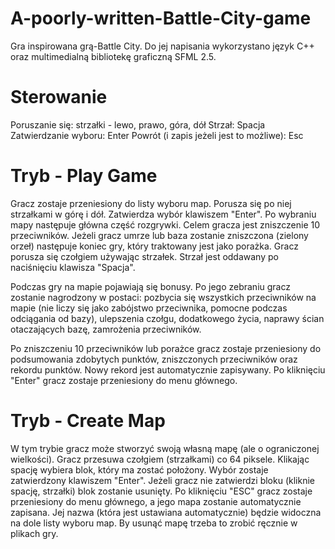 # A-poorly-written-Battle-City-game

Gra inspirowana grą-Battle City. Do jej napisania wykorzystano język C++ oraz multimedialną bibliotekę graficzną SFML 2.5.

# Sterowanie

Poruszanie się: strzałki - lewo, prawo, góra, dół
Strzał: Spacja
Zatwierdzanie wyboru: Enter
Powrót (i zapis jeżeli jest to możliwe): Esc

# Tryb - Play Game

Gracz zostaje przeniesiony do listy wyboru map. Porusza się po niej strzałkami w górę i dół. Zatwierdza wybór klawiszem "Enter". Po wybraniu mapy następuje główna część rozgrywki. Celem gracza jest zniszczenie 10 przeciwników. Jeżeli gracz umrze lub baza zostanie zniszczona (zielony orzeł) następuje koniec gry, który traktowany jest jako porażka. Gracz porusza się czołgiem używając strzałek. Strzał jest oddawany po naciśnięciu klawisza "Spacja".

Podczas gry na mapie pojawiają się bonusy. Po jego zebraniu gracz zostanie nagrodzony w postaci: pozbycia się wszystkich przeciwników na mapie (nie liczy się jako zabójstwo przeciwnika, pomocne podczas odciągania od bazy), ulepszenia czołgu, dodatkowego życia, naprawy ścian otaczających bazę, zamrożenia przeciwników.

Po zniszczeniu 10 przeciwników lub porażce gracz zostaje przeniesiony do podsumowania zdobytych punktów, zniszczonych przeciwników oraz rekordu punktów. Nowy rekord jest automatycznie zapisywany. Po kliknięciu "Enter" gracz zostaje przeniesiony do menu głównego.

# Tryb - Create Map

W tym trybie gracz może stworzyć swoją własną mapę (ale o ograniczonej wielkości). Gracz przesuwa czołgiem (strzałkami) co 64 piksele. Klikając spację wybiera blok, który ma zostać położony. Wybór zostaje zatwierdzony klawiszem "Enter". Jeżeli gracz nie zatwierdzi bloku (kliknie spację, strzałki) blok zostanie usunięty. Po kliknięciu "ESC" gracz zostaje przeniesiony do menu głównego, a jego mapa zostanie automatycznie zapisana. Jej nazwa (która jest ustawiana automatycznie) będzie widoczna na dole listy wyboru map. By usunąć mapę trzeba to zrobić ręcznie w plikach gry.
